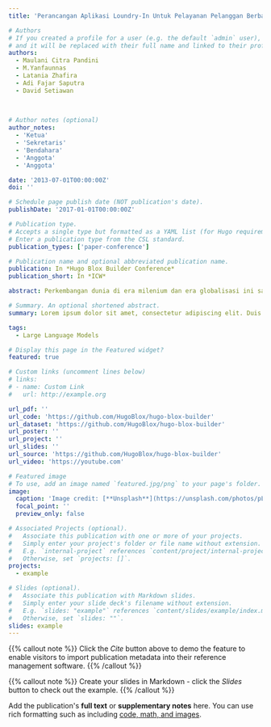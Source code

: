```yaml
---
title: 'Perancangan Aplikasi Loundry-In Untuk Pelayanan Pelanggan Berbasis Android'

# Authors
# If you created a profile for a user (e.g. the default `admin` user), write the username (folder name) here
# and it will be replaced with their full name and linked to their profile.
authors:
  - Maulani Citra Pandini
  - M.Yanfaunnas
  - Latania Zhafira
  - Adi Fajar Saputra
  - David Setiawan
  
  

# Author notes (optional)
author_notes:
  - 'Ketua'
  - 'Sekretaris'
  - 'Bendahara'
  - 'Anggota'
  - 'Anggota'

date: '2013-07-01T00:00:00Z'
doi: ''

# Schedule page publish date (NOT publication's date).
publishDate: '2017-01-01T00:00:00Z'

# Publication type.
# Accepts a single type but formatted as a YAML list (for Hugo requirements).
# Enter a publication type from the CSL standard.
publication_types: ['paper-conference']

# Publication name and optional abbreviated publication name.
publication: In *Hugo Blox Builder Conference*
publication_short: In *ICW*

abstract: Perkembangan dunia di era milenium dan era globalisasi ini sangat pesat, terutama di bidang teknologi informasi. Tingkat kecepatan dan ketepatan informasi merupakan hal yang sangat besar oleh karena itu harus didukung teknologi informasi yang memadai. Teknologi juga membantu kehidupan manusia dari fase yang sulit menjadi mudah, serta melahirkan sebuah cara baru manusia dalam melakukan aktivitas. Kemajuan teknologi berdampak pada seorang individu menjadi ketergantungan karena terlena dengan fitur canggih yang diberikan oleh teknologi sehingga membuat seseorang malas melakukan sesuatu dan membuat badan kurang gerak. Hal ini tentu menjadi masalah dari segi gaya hidup masyarakat yang sudah tertanam menjadi sebuah pola kebiasaan pada era society 5.0 yang serba instan, tentunya berdampak pada pengurangan aktivitas fisik atau gerak yang membuat individu tak perlu berpindah dari zona nyaman.

# Summary. An optional shortened abstract.
summary: Lorem ipsum dolor sit amet, consectetur adipiscing elit. Duis posuere tellus ac convallis placerat. Proin tincidunt magna sed ex sollicitudin condimentum.

tags:
  - Large Language Models

# Display this page in the Featured widget?
featured: true

# Custom links (uncomment lines below)
# links:
# - name: Custom Link
#   url: http://example.org

url_pdf: ''
url_code: 'https://github.com/HugoBlox/hugo-blox-builder'
url_dataset: 'https://github.com/HugoBlox/hugo-blox-builder'
url_poster: ''
url_project: ''
url_slides: ''
url_source: 'https://github.com/HugoBlox/hugo-blox-builder'
url_video: 'https://youtube.com'

# Featured image
# To use, add an image named `featured.jpg/png` to your page's folder.
image:
  caption: 'Image credit: [**Unsplash**](https://unsplash.com/photos/pLCdAaMFLTE)'
  focal_point: ''
  preview_only: false

# Associated Projects (optional).
#   Associate this publication with one or more of your projects.
#   Simply enter your project's folder or file name without extension.
#   E.g. `internal-project` references `content/project/internal-project/index.md`.
#   Otherwise, set `projects: []`.
projects:
  - example

# Slides (optional).
#   Associate this publication with Markdown slides.
#   Simply enter your slide deck's filename without extension.
#   E.g. `slides: "example"` references `content/slides/example/index.md`.
#   Otherwise, set `slides: ""`.
slides: example
---
```


{{% callout note %}}
Click the _Cite_ button above to demo the feature to enable visitors to import publication metadata into their reference management software.
{{% /callout %}}

{{% callout note %}}
Create your slides in Markdown - click the _Slides_ button to check out the example.
{{% /callout %}}

Add the publication's **full text** or **supplementary notes** here. You can use rich formatting such as including [code, math, and images](https://docs.hugoblox.com/content/writing-markdown-latex/).

